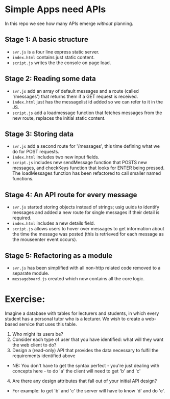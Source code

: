 # Simple Apps need APIs
In this repo we see how many APIs emerge _without_ planning.

## Stage 1: A basic structure
 * `svr.js` is a four line express static server.
 * `index.html` contains just static content.
 * `script.js` writes the the console on page load.

## Stage 2: Reading some data
 * `svr.js` add an array of default messages and a route (called '/messages') that returns them if a GET request is received.
 * `index.html` just has the messagelist id added so we can refer to it in the JS.
 * `script.js` add a loadmessage function that fetches messages from the new route, replaces the initial static content.

## Stage 3: Storing data
 * `svr.js` add a second route for '/messages', this time defining what we do for POST requests.
 * `index.html` includes two new input fields.
 * `script.js` includes new sendMessage function that POSTS new messages, and checkKeys function that looks for ENTER being pressed.  The loadMessages function has been refactored to call smaller named functions.

## Stage 4: An API route for every message  
 * `svr.js` started storing objects instead of strings; usig uuids to identify messages and added a new route for single messages if their detail is required.
 * `index.html` includes a new details field.
 * `script.js` allows users to hover over messages to get information about the time the message was posted (this is retrieved for each message as the mouseenter event occurs).

## Stage 5: Refactoring as a module
 * `svr.js` has been simplified with all non-http related code removed to a separate module.
 * `messageboard.js` created which now contains all the core logic.


# Exercise:

Imagine a database with tables for lecturers and students, in which every student has a personal tutor who is a lecturer.  We wish to create a web-based service that uses this table.
1. Who might its users be?
2. Consider each type of user that you have identified: what will they want the web client to do?
3. Design a (read-only) API that provides the data necessary to fulfil the requirements identified above
  * NB: You don't have to get the syntax perfect - you're just dealing with concepts here - to do 'a' the client will need to get 'b' and 'c'
4. Are there any design attributes that fall out of your initial API design?
  * For example: to get 'b' and 'c' the server will have to know 'd' and do 'e'.
